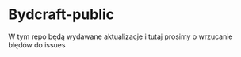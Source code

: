 # Bydcraft-public
W tym repo będą wydawane aktualizacje i tutaj prosimy o wrzucanie błędów do issues
